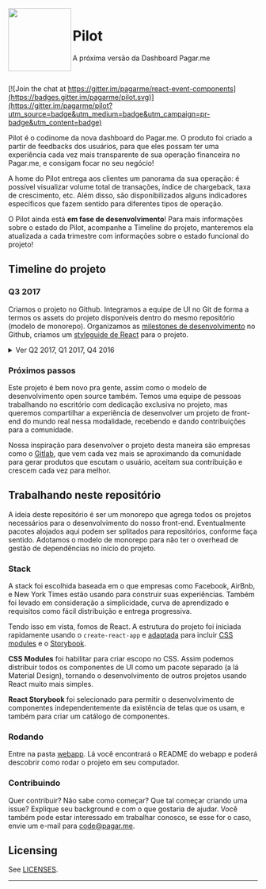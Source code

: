 <img src="https://avatars1.githubusercontent.com/u/3846050?v=4&s=200" width="127px" height="127px" align="left"/>

# Pilot

A próxima versão da Dashboard Pagar.me

<br>

[![Join the chat at https://gitter.im/pagarme/react-event-components](https://badges.gitter.im/pagarme/pilot.svg)](https://gitter.im/pagarme/pilot?utm_source=badge&utm_medium=badge&utm_campaign=pr-badge&utm_content=badge)
<br>


Pilot é o codinome da nova dashboard do Pagar.me. O produto foi criado
a partir de feedbacks dos usuários, para que eles possam ter uma
experiência cada vez mais transparente de sua operação financeira no
Pagar.me, e consigam focar no seu negócio!

A home do Pilot entrega aos clientes um panorama da sua operação: é
possível visualizar volume total de transações, índice de chargeback,
taxa de crescimento, etc. Além disso, são disponibilizados alguns
indicadores específicos que fazem sentido para diferentes tipos de
operação.

O Pilot ainda está **em fase de desenvolvimento**! Para mais
informações sobre o estado do Pilot, acompanhe a Timeline do
projeto, manteremos ela atualizada a cada trimestre com
informações sobre o estado funcional do projeto!

## Timeline do projeto

### Q3 2017

Criamos o projeto no Github. Integramos a equipe de UI no Git de forma a
termos os assets do projeto disponíveis dentro do mesmo repositório (modelo
de monorepo). Organizamos as [milestones de desenvolvimento][milestones]
no Github, criamos um [styleguide de React][react-styleguide] para o
projeto.

<details>
<summary>Ver Q2 2017, Q1 2017, Q4 2016</summary>

### Q2 2017

A equipe de UX conduziu os esforços para desenhar protótipos baseados
no feedback dos clientes, executar testes de usabilidade e adaptar os
protótipos conforme o feedback.

A equipe de UI iniciou o design de uma biblioteca de componentes básicos
de interface, incluindo botões, inputs, cards, etc. Essa biblioteca será
usada para desenvolver as telas baseadas nos protótipos.

### Q1 2017

Formamos uma equipe de UX para trabalhar na experiência do usuário.
Esta equipe está desde janeiro compreendendo as dores dos usuários da
[nossa dashboard atual][dashboard-pagarme] e anotando cada detalhe.

### Q4 2016

Nossa equipe começou a pensar em uma próxima versão da nossa dashboard,
peça fundamental para empoderar o lojista a tomar decisões de negócio.

Com o crescimento do Pagar.me em 2016, e consequentemente a entrada de
novos clientes, precisavamos mergulhar de cabeça no dia-a-dia deles para
dar a luz a um novo conceito de dashboard, que fosse totalmente centrada
na operação do nosso cliente.

</details>

### Próximos passos

Este projeto é bem novo pra gente, assim como o modelo de desenvolvimento
open source também. Temos uma equipe de pessoas trabalhando no escritório
com dedicação exclusiva no projeto, mas queremos compartilhar a experiência
de desenvolver um projeto de front-end do mundo real nessa modalidade,
recebendo e dando contribuições para a comunidade.

Nossa inspiração para desenvolver o projeto desta maneira são empresas
como o [Gitlab][gitlab-handbook], que vem cada vez mais se aproximando
da comunidade para gerar produtos que escutam o usuário, aceitam sua
contribuição e crescem cada vez para melhor.

## Trabalhando neste repositório

A ideia deste repositório é ser um monorepo que agrega todos os projetos
necessários para o desenvolvimento do nosso front-end. Eventualmente
pacotes alojados aqui podem ser splitados para repositórios, conforme
faça sentido. Adotamos o modelo de monorepo para não ter o overhead de
gestão de dependências no início do projeto.

### Stack

A stack foi escolhida baseada em o que empresas como Facebook, AirBnb,
e New York Times estão usando para construir suas experiências. Também foi
levado em consideração a simplicidade, curva de aprendizado e requisitos
como fácil distribuição e entrega progressiva.

Tendo isso em vista, fomos de React. A estrutura do projeto foi iniciada
rapidamente usando o `create-react-app` e [adaptada][css-modules-commit]
para incluir [CSS modules][css-modules] e o [Storybook][storybook].

**CSS Modules** foi habilitar para criar escopo no CSS. Assim podemos
distribuir todos os componentes de UI como um pacote separado (a lá
Material Design), tornando o desenvolvimento de outros projetos usando
React muito mais simples.

**React Storybook** foi selecionado para permitir o desenvolvimento de
componentes independentemente da existência de telas que os usam, e
também para criar um catálogo de componentes.

### Rodando

Entre na pasta [webapp](webapp). Lá você encontrará o README do webapp e poderá
descobrir como rodar o projeto em seu computador.

### Contribuindo

Quer contribuir? Não sabe como começar? Que tal começar criando uma issue?
Explique seu background e com o que gostaria de ajudar. Você também pode
estar interessado em trabalhar conosco, se esse for o caso, envie um e-mail
para code@pagar.me.

## Licensing

See [LICENSES](LICENSES.md).

---

[milestones]: https://github.com/pagarme/pilot/milestones
[dashboard-pagarme]: https://dashboard.pagar.me
[react-styleguide]: https://github.com/pagarme/react-style-guide
[gitlab-handbook]: https://about.gitlab.com/handbook/
[css-modules]: https://github.com/css-modules/css-modules
[storybook]: https://github.com/storybooks/storybook
[css-modules-commit]: https://github.com/pagarme/pilot/pull/178/commits
